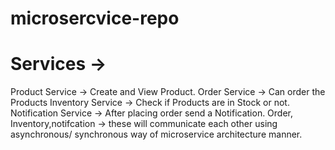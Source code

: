 # microsercvice-repo


# Services →

Product Service → Create and View Product.
Order Service → Can order the Products
Inventory Service → Check if Products are in Stock or not.
Notification Service → After placing order send a Notification.
Order, Inventory,notifcation → these will communicate each other using asynchronous/ synchronous way of microservice architecture manner.
